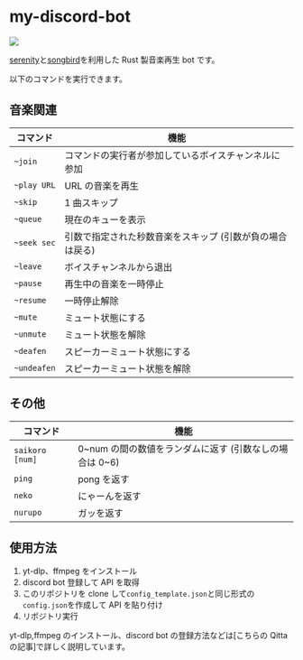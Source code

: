 # my-discord-bot

<img src="images/demo.gif">

[serenity](https://github.com/serenity-rs/serenity)と[songbird](https://github.com/serenity-rs/songbird)を利用した Rust 製音楽再生 bot です。

以下のコマンドを実行できます。

## 音楽関連

| コマンド    | 機能                                                      |
| ----------- | --------------------------------------------------------- |
| `~join`     | コマンドの実行者が参加しているボイスチャンネルに参加      |
| `~play URL` | URL の音楽を再生                                          |
| `~skip`     | 1 曲スキップ                                              |
| `~queue`    | 現在のキューを表示                                        |
| `~seek sec` | 引数で指定された秒数音楽をスキップ (引数が負の場合は戻る) |
| `~leave`    | ボイスチャンネルから退出                                  |
| `~pause`    | 再生中の音楽を一時停止                                    |
| `~resume`   | 一時停止解除                                              |
| `~mute`     | ミュート状態にする                                        |
| `~unmute`   | ミュート状態を解除                                        |
| `~deafen`   | スピーカーミュート状態にする                              |
| `~undeafen` | スピーカーミュート状態を解除                              |

## その他

| コマンド        | 機能                                                      |
| --------------- | --------------------------------------------------------- |
| `saikoro [num]` | 0\~num の間の数値をランダムに返す (引数なしの場合は 0\~6) |
| `ping`          | pong を返す                                               |
| `neko`          | にゃーんを返す                                            |
| `nurupo`        | ガッを返す                                                |

## 使用方法

1. yt-dlp、ffmpeg をインストール
2. discord bot 登録して API を取得
3. このリポジトリを clone して`config_template.json`と同じ形式の`config.json`を作成して API を貼り付け
4. リポジトリ実行

yt-dlp,ffmpeg のインストール、discord bot の登録方法などは[こちらの Qitta の記事]で詳しく説明しています。
